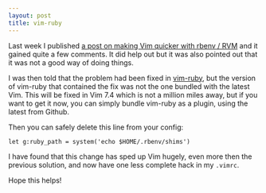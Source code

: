 ```yaml
---
layout: post
title: vim-ruby
---
```


Last week I published [a post on making Vim quicker with rbenv / RVM](http://tilvim.com/2013/05/20/vim-and-rbenv.html) and it gained quite a few comments. It did help out but it was also pointed out that it was not a good way of doing things.

I was then told that the problem had been fixed in [vim-ruby](https://github.com/vim-ruby/vim-ruby), but the version of vim-ruby that contained the fix was not the one bundled with the latest Vim. This will be fixed in Vim 7.4 which is not a million miles away, but if you want to get it now, you can simply bundle vim-ruby as a plugin, using the latest from Github.

Then you can safely delete this line from your config:

    let g:ruby_path = system('echo $HOME/.rbenv/shims')

I have found that this change has sped up Vim hugely, even more then the previous solution, and now have one less complete hack in my `.vimrc`.

Hope this helps!
